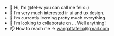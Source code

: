 - 👋 Hi, I’m @fel-w you can call me felix :)
- 👀 I’m very much interested in ui and ux design.
- 🌱 I’m currently learning pretty much everything.
- 💞️ I’m looking to collaborate on ... Well anything!
- 📫 How to reach me -> wangottafelix@gmail.com

<!---
fel-w/fel-w is a ✨ special ✨ repository because its `README.md` (this file) appears on your GitHub profile.
You can click the Preview link to take a look at your changes.
--->
